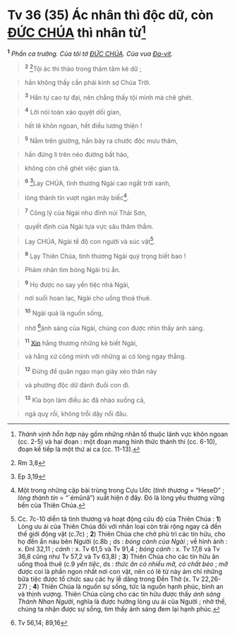 # Tv 36 (35) Ác nhân thì độc dữ, còn [ĐỨC CHÚA]() thì nhân từ[^1-4dc2064d-a3d7-4b9c-a5b2-a6870958be0c]
<sup><b>1</b></sup> *Phần ca trưởng. Của tôi tớ [ĐỨC CHÚA](). Của vua [Đa-vít]().*


> <sup><b>2</b></sup> [^1@-4dc2064d-a3d7-4b9c-a5b2-a6870958be0c]Tội ác thì thào trong thâm tâm kẻ dữ ;
>


> hắn không thấy cần phải kính sợ Chúa Trời.
>


> <sup><b>3</b></sup> Hắn tự cao tự đại, nên chẳng thấy tội mình mà chê ghét.
>


> <sup><b>4</b></sup> Lời nói toàn xảo quyệt dối gian,
>


> hết lẽ khôn ngoan, hết điều lương thiện !
>


> <sup><b>5</b></sup> Nằm trên giường, hắn bày ra chước độc mưu thâm,
>


> hắn đứng lì trên nẻo đường bất hảo,
>


> không còn chê ghét việc gian tà.
>


> <sup><b>6</b></sup> [^2@-4dc2064d-a3d7-4b9c-a5b2-a6870958be0c]Lạy CHÚA, tình thương Ngài cao ngất trời xanh,
>


> lòng thành tín vượt ngàn mây biếc[^2-4dc2064d-a3d7-4b9c-a5b2-a6870958be0c].
>


> <sup><b>7</b></sup> Công lý của Ngài như đỉnh núi Thái Sơn,
>


> quyết định của Ngài tựa vực sâu thăm thẳm.
>


> Lạy CHÚA, Ngài tế độ con người và súc vật[^3-4dc2064d-a3d7-4b9c-a5b2-a6870958be0c].
>


> <sup><b>8</b></sup> Lạy Thiên Chúa, tình thương Ngài quý trọng biết bao !
>


> Phàm nhân tìm bóng Ngài trú ẩn.
>


> <sup><b>9</b></sup> Họ được no say yến tiệc nhà Ngài,
>


> nơi suối hoan lạc, Ngài cho uống thoả thuê.
>


> <sup><b>10</b></sup> Ngài quả là nguồn sống,
>


> nhờ [^3@-4dc2064d-a3d7-4b9c-a5b2-a6870958be0c]ánh sáng của Ngài, chúng con được nhìn thấy ánh sáng.
>


> <sup><b>11</b></sup> [Xin]() hằng thương những kẻ biết Ngài,
>


> và hằng xử công minh với những ai có lòng ngay thẳng.
>


> <sup><b>12</b></sup> Đừng để quân ngạo mạn giày xéo thân này
>


> và phường độc dữ đánh đuổi con đi.
>


> <sup><b>13</b></sup> Kìa bọn làm điều ác đã nhào xuống cả,
>


> ngã quỵ rồi, không trỗi dậy nổi đâu.
>

[^1-4dc2064d-a3d7-4b9c-a5b2-a6870958be0c]: *Thánh vịnh hỗn hợp* này gồm những nhân tố thuộc lãnh vực khôn ngoan (cc. 2-5) và hai đoạn : một đoạn mang hình thức thánh thi (cc. 6-10), đoạn kế tiếp là một thứ ai ca (cc. 11-13).
[^2-4dc2064d-a3d7-4b9c-a5b2-a6870958be0c]: Một trong những cặp bài trùng trong Cựu Ước (*tình thương* = “HeseD” ; *lòng thành tín* = “´émûnâ”) xuất hiện ở đây. Đó là lòng yêu thương vững bền của Thiên Chúa.
[^3-4dc2064d-a3d7-4b9c-a5b2-a6870958be0c]: Cc. 7c-10 diễn tả tình thương và hoạt động cứu độ của Thiên Chúa : **1**) Lòng ưu ái của Thiên Chúa đối với nhân loại còn trải rộng ngay cả đến thế giới động vật (c.7c) ; **2**) Thiên Chúa che chở phù trì các tín hữu, cho họ đến ẩn náu bên Người (c.8b ; ds : *bóng cánh của Ngài* ; về hình ảnh : x. Đnl 32,11 ; *cánh* : x. Tv 61,5 và Tv 91,4 ; *bóng cánh* : x. Tv 17,8 và Tv 36,8 cũng như Tv 57,2 và Tv 63,8) ; **3**) Thiên Chúa cho các tín hữu ăn uống thoả thuê (c.9 *yến tiệc*, ds : *thức ăn có nhiều mỡ, có chất béo* ; *mỡ* được coi là phần ngon nhất nơi con vật, nên có lẽ từ này ám chỉ những bữa tiệc được tổ chức sau các hy lễ dâng trong Đền Thờ (x. Tv 22,26-27) ; **4**) Thiên Chúa là nguồn sự sống, tức là nguồn hạnh phúc, bình an và thịnh vượng. Thiên Chúa cũng cho các tín hữu được thấy *ánh sáng Thánh Nhan Người*, nghĩa là được hưởng lòng ưu ái của Người ; nhờ thế, chúng ta nhận được sự sống, tìm thấy ánh sáng đem lại hạnh phúc.
[^1@-4dc2064d-a3d7-4b9c-a5b2-a6870958be0c]: Rm 3,8
[^2@-4dc2064d-a3d7-4b9c-a5b2-a6870958be0c]: Ep 3,19
[^3@-4dc2064d-a3d7-4b9c-a5b2-a6870958be0c]: Tv 56,14; 89,16